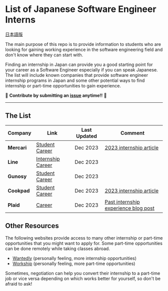 # List of Japanese Software Engineer Interns

[日本語版](README_JP.md)

The main purpose of this repo is to provide information to students who are looking for gaining working experience in the software engineering field and don't know where they can start with.

Finding an internship in Japan can provide you a good starting point for your career as a Software Engineer especially if you can speak Japanese.
The list will include known companies that provide software engineer internship programs in Japan and some other potential ways to find internship or part-time opportunities to gain experience.

🙏 **Contribute by submitting an [issue](https://github.com/Eric1015/Japanese-Interns/issues) anytime!!** 🙏

---

## The List 

| Company | Link | Last Updated | Comment |
| --- | --- | :---: | --- |
| **Mercari** | [Student Career](https://careers.mercari.com/jp/students/) | Dec 2023 | [2023 internship article](https://mercan.mercari.com/articles/37910/) |
| **Line** | [Internship Career](https://linecorp.com/ja/career/newgrads/internship/) | Dec 2023 | |
| **Gunosy** | [Student Career](https://gunosy.co.jp/recruit/requirements/internship/) | Dec 2023 | |
| **Cookpad** | [Student Career](https://cookpad.careers/new-graduates/#internship) | Dec 2023 | [2023 internship article](https://techlife.cookpad.com/entry/2023/04/07/110000) |
| **Plaid** | [Career](https://recruit.plaid.co.jp/) | Dec 2023 | [Past internship experience blog post](https://tech.plaid.co.jp/intern-at-plaid-kenshin) |


## Other Resources

The following websites provide access to many other internship or part-time opportunities that you might want to apply for. Some part-time opportunities can be done remotely while taking classes abroad.

- [Wantedly](https://www.wantedly.com/) (personally feeling, more internship opportunities)
- [Workship](https://goworkship.com/) (personally feeling, more part-time opportunities)

Sometimes, negotiation can help you convert their internship to a part-time job or vice versa depending on which works better for yourself, so don't be afraid to ask!
